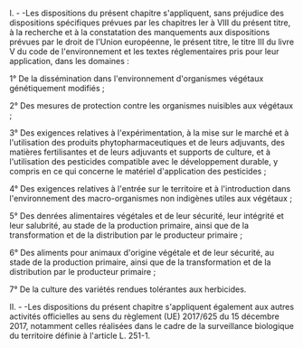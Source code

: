 I. - -Les dispositions du présent chapitre s'appliquent, sans préjudice des dispositions spécifiques prévues par les chapitres Ier à VIII du présent titre, à la recherche et à la constatation des manquements aux dispositions prévues par le droit de l'Union européenne, le présent titre, le titre III du livre V du code de l'environnement et les textes réglementaires pris pour leur application, dans les domaines :

1° De la dissémination dans l'environnement d'organismes végétaux génétiquement modifiés ;

2° Des mesures de protection contre les organismes nuisibles aux végétaux ;

3° Des exigences relatives à l'expérimentation, à la mise sur le marché et à l'utilisation des produits phytopharmaceutiques et de leurs adjuvants, des matières fertilisantes et de leurs adjuvants et supports de culture, et à l'utilisation des pesticides compatible avec le développement durable, y compris en ce qui concerne le matériel d'application des pesticides ;

4° Des exigences relatives à l'entrée sur le territoire et à l'introduction dans l'environnement des macro-organismes non indigènes utiles aux végétaux ;

5° Des denrées alimentaires végétales et de leur sécurité, leur intégrité et leur salubrité, au stade de la production primaire, ainsi que de la transformation et de la distribution par le producteur primaire ;

6° Des aliments pour animaux d'origine végétale et de leur sécurité, au stade de la production primaire, ainsi que de la transformation et de la distribution par le producteur primaire ;

7° De la culture des variétés rendues tolérantes aux herbicides.

II. - -Les dispositions du présent chapitre s'appliquent également aux autres activités officielles au sens du règlement (UE) 2017/625 du 15 décembre 2017, notamment celles réalisées dans le cadre de la surveillance biologique du territoire définie à l'article L. 251-1.
